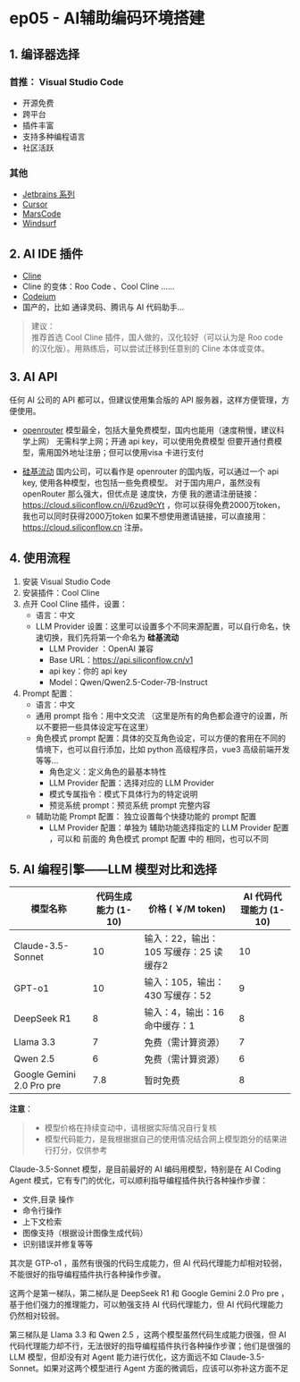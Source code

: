 # ep05 - AI辅助编码环境搭建

## 1. 编译器选择

### 首推： Visual Studio Code

- 开源免费
- 跨平台
- 插件丰富
- 支持多种编程语言
- 社区活跃

### 其他

- [Jetbrains 系列](https://www.jetbrains.com/)
- [Cursor](https://www.cursor.com/)
- [MarsCode](https://www.marscode.com/)
- [Windsurf](https://codeium.com/windsurf)

## 2. AI IDE 插件

- [Cline](https://github.com/cline/cline)
- Cline 的变体：Roo Code 、Cool Cline ......
- [Codeium](https://codeium.com/)
- 国产的，比如 通译灵码、腾讯与 AI 代码助手...

> 建议：  
> 推荐首选 Cool Cline 插件，国人做的，汉化较好（可以认为是 Roo code 的汉化版）。用熟练后，可以尝试迁移到任意别的 Cline 本体或变体。 

## 3. AI API

任何 AI 公司的 API 都可以，但建议使用集合版的 API 服务器，这样方便管理，方便使用。

- [openrouter](https://openrouter.ai/)
  模型最全，包括大量免费模型，国内也能用（速度稍慢，建议科学上网）
  无需科学上网；开通 api key，可以使用免费模型
  但要开通付费模型，需用国外地址注册；但可以使用visa 卡进行支付

- [硅基流动](https://cloud.siliconflow.cn/i/6zud9cYt)
  国内公司，可以看作是 openrouter 的国内版，可以通过一个 api key, 使用各种模型，也包括一些免费模型。
  对于国内用户，虽然没有 openRouter 那么强大，但优点是 速度快，方便
  我的邀请注册链接：https://cloud.siliconflow.cn/i/6zud9cYt ，你可以获得免费2000万token，我也可以同时获得2000万token
  如果不想使用邀请链接，可以直接用：https://cloud.siliconflow.cn 注册。

## 4. 使用流程

1. 安装 Visual Studio Code
2. 安装插件：Cool Cline
3. 点开 Cool Cline 插件，设置：
   - 语言：中文
   - LLM Provider 设置：这里可以设置多个不同来源配置，可以自行命名，快速切换，我们先将第一个命名为 **硅基流动**
     - LLM Provider ：OpenAI 兼容
     - Base URL：https://api.siliconflow.cn/v1
     - api key：你的 api key
     - Model：Qwen/Qwen2.5-Coder-7B-Instruct
4. Prompt 配置：
   - 语言：中文
   - 通用 prompt 指令：用中文交流 （这里是所有的角色都会遵守的设置，所以不要把一些具体设定写在这里）
   - 角色模式 prompt 配置：具体的交互角色设定，可以方便的套用在不同的情境下，也可以自行添加，比如 python 高级程序员，vue3 高级前端开发 等等...
     - 角色定义：定义角色的最基本特性
     - LLM Provider 配置：选择对应的 LLM Provider
     - 模式专属指令：模式下具体行为的特定说明
     - 预览系统 prompt：预览系统 prompt 完整内容
   - 辅助功能 Prompt 配置：
     独立设置每个快捷功能的 prompt 配置
     - LLM Provider 配置：单独为 辅助功能选择指定的 LLM Provider 配置 ，可以和 前面的  角色模式 prompt 配置 中的 相同，也可以不同

## 5. AI 编程引擎——LLM 模型对比和选择

  | 模型名称                  | 代码生成能力 (1-10) | 价格 ( ￥/M token)                      | AI 代码代理能力 (1-10) |
  | ------------------------- | ------------------- | -------------------------------------- | ---------------------- |
  | Claude-3.5-Sonnet         | 10                  | 输入：22，输出：105 写缓存：25 读缓存2 | 10                     |
  | GPT-o1                    | 10                  | 输入：105，输出：430 写缓存：52        | 9                      |
  | DeepSeek R1               | 8                   | 输入：4，输出：16 命中缓存：1          | 8                      |
  | Llama 3.3                 | 7                   | 免费（需计算资源）                     | 7                      |
  | Qwen 2.5                  | 6                   | 免费（需计算资源）                     | 6                      |
  | Google Gemini 2.0 Pro pre | 7.8                 | 暂时免费                               | 8                      |

  **注意**：  
  > - 模型价格在持续变动中，请根据实际情况自行复核
  > - 模型代码能力，是我根据据自己的使用情况结合网上模型跑分的结果进行打分，仅供参考
  
  Claude-3.5-Sonnet 模型，是目前最好的 AI 编码用模型，特别是在 AI Coding Agent 模式，它有专门的优化，可以顺利指导编程插件执行各种操作步骤：  
  - 文件,目录 操作
  - 命令行操作 
  - 上下文检索
  - 图像支持（根据设计图像生成代码）
  - 识别错误并修复等等
  
  其次是 GTP-o1 ，虽然有很强的代码生成能力，但 AI 代码代理能力却相对较弱，不能很好的指导编程插件执行各种操作步骤。

  这两个是第一梯队，第二梯队是 DeepSeek R1 和 Google Gemini 2.0 Pro pre ，基于他们强力的推理能力，可以勉强支持 AI 代码代理能力，但 AI 代码代理能力仍然相对较弱。

  第三梯队是 Llama 3.3 和 Qwen 2.5 ，这两个模型虽然代码生成能力很强，但 AI 代码代理能力却不行，无法很好的指导编程插件执行各种操作步骤；他们是很强的 LLM 模型，但却没有对 Agent 能力进行优化，这方面远不如  Claude-3.5-Sonnet。如果对这两个模型进行 Agent 方面的微调后，应该可以弥补这方面不足
  